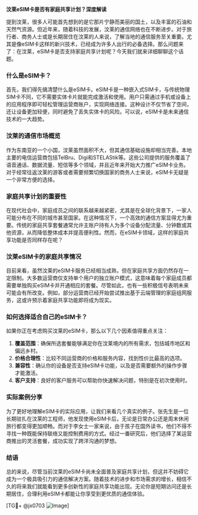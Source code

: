 **汶莱eSIM卡是否有家庭共享计划？深度解读**

提到汶莱，很多人可能首先想到的是它那片宁静而美丽的国土，以及丰富的石油和天然气资源。但近年来，随着科技的发展，汶莱的通信网络也在不断进步。对于旅行者、商务人士或是长期居住在汶莱的人来说，了解当地的通信服务至关重要。尤其是像eSIM卡这样的新兴技术，已经成为许多人出行的必备选择。那么问题来了：在汶莱，eSIM卡是否支持家庭共享计划呢？今天我们就来详细聊聊这个话题。

### 什么是eSIM卡？

首先，我们得先搞清楚什么是eSIM卡。eSIM卡是一种嵌入式SIM卡，与传统物理SIM卡不同，它不需要实体卡片就能完成激活和使用。用户只需通过手机或设备上的应用程序即可轻松管理运营商账户，实现网络连接。这种设计不仅节省了空间，还让设备更加轻便，同时避免了丢失实体卡的风险。可以说，eSIM卡是未来通信技术的一大趋势。

### 汶莱的通信市场概览

作为东南亚的一个小国，汶莱虽然面积不大，但其通信基础设施却相当完善。本地主要的电信运营商包括TelBru、Digi和STELAStik等。这些公司提供的服务覆盖了语音通话、数据流量、短信等多个领域，并且近年来开始大力推广eSIM卡业务。对于经常往返汶莱的游客或者需要频繁切换国家的商务人士来说，eSIM卡无疑是一个非常方便的选择。

### 家庭共享计划的重要性

在现代社会中，家庭成员之间的联系越来越紧密，尤其是在全球化背景下，一家人可能分布在不同的城市甚至国家。在这种情况下，一个高效的通信方案显得尤为重要。传统的家庭共享套餐通常允许主账户持有人为多个设备分配流量、分钟数或其他资源，从而降低整体成本并提高便利性。然而，在eSIM卡领域，这样的家庭共享功能是否同样存在呢？

### 汶莱eSIM卡的家庭共享情况

目前来看，虽然汶莱的eSIM卡服务已经相当成熟，但在家庭共享方面仍然存在一定限制。大多数运营商仅支持单个用户的独立账户模式，这意味着每个家庭成员都需要单独购买eSIM卡并开通相应的套餐。尽管如此，也有一些积极信号表明未来可能会有所改变。例如，部分运营商已经开始尝试推出基于云端管理的家庭组网服务，这或许预示着家庭共享功能即将成为现实。

### 如何选择适合自己的eSIM卡？

如果你正在考虑购买汶莱的eSIM卡，那么以下几个因素值得重点关注：

1. **覆盖范围**：确保所选套餐能够满足你在汶莱境内的所有需求，包括城市地区和偏远乡村。
2. **价格合理性**：比较不同运营商的价格和服务内容，找到性价比最高的选项。
3. **兼容性**：确认你的设备是否支持eSIM卡功能，以及是否需要额外的操作步骤才能激活。
4. **客户支持**：良好的客户服务可以帮助你快速解决问题，特别是在初次使用时。

### 实际案例分享

为了更好地理解eSIM卡的实际应用，让我们来看几个真实的例子。张先生是一位长期驻扎在汶莱的工程师，他发现使用eSIM卡后，无论是日常办公还是周末休闲旅行都变得更加顺畅。而对于李女士一家来说，由于孩子在国外读书，他们不得不寻找一种既能保持联络又能控制费用的方式。经过一番研究后，他们选择了某运营商推出的灵活套餐，成功实现了跨洋沟通的梦想。

### 结语

总的来说，尽管当前汶莱的eSIM卡尚未全面普及家庭共享计划，但这并不妨碍它成为一个极具吸引力的通信解决方案。随着技术的进步和市场需求的增长，相信不久的将来我们就能看到更多创新性的家庭共享功能出现。无论你是短期访问还是长期居住，合理利用eSIM卡都能让你享受到更优质的通信体验。

[TG💪+ @jx0703 ![Image](https://github.com/user-attachments/assets/dbca1d08-cadb-493c-b0ec-ad6f7a83f270)]